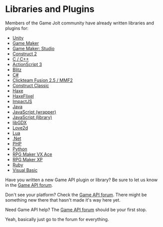 # Libraries and Plugins

Members of the Game Jolt community have already written libraries and plugins for:

* [Unity](http://gamejolt.com/games/unity-api/15887)
* [Game Maker](http://gamejolt.com/games/gamemaker-game-jolt-api/8710)
* [Game Maker: Studio](http://gamejolt.com/games/gamejolt-achievement-api-for-gamemaker-studio/11689)
* [Construct 2](http://gamejolt.com/games/construct-2-api-demo/22058)
* [C / C++](http://gamejolt.com/games/game-jolt-api-c-library/15490)
* [ActionScript 3](http://gamejolt.com/games/actionscript-3-api/8922)
* [Blitz](http://gamejolt.com/games/gamejoltapi-blitzmax/9840)
* [C#](http://gamejolt.com/community/forums/topics/c-api/1285/)
* [Clickteam Fusion 2.5 / MMF2](http://gamejolt.com/games/clickteam-fusion-2-5-mmf2-gamejoltapi/27301)
* [Construct Classic](http://gamejolt.com/community/forums/topics/construct-plugin/242/)
* [Haxe](http://gamejolt.com/community/forums/topics/haxe-gamejolt-api/2076/)
* [HaxeFlixel](http://gamejolt.com/community/forums/topics/haxe-and-haxeflixel-api-integration-updated/2604/)
* [ImpactJS](http://gamejolt.com/community/forums/topics/impactjs-gamejolt-api-integration-plugin/2731/)
* [Java](http://gamejolt.com/community/forums/topics/java-api/239/)
* [JavaScript (wrapper)](http://gamejolt.com/community/forums/topics/javascript-api/5651/)
* [JavaScript (library)](http://gamejolt.com/games/game-jolt-api-js-library/22948)
* [libGDX](http://gamejolt.com/community/forums/topics/game-jolt-api-for-libgdx-experimental/4704/)
* [Love2d](http://gamejolt.com/community/forums/topics/gamejolt-api-for-a-simple-love2d-game/3496)
* [Lua](http://gamejolt.com/community/forums/topics/lua-gamejolt-api/5955/)
* [.Net](http://gamejolt.com/games/joltnet-net-gamejolt-api/23244)
* [PHP](http://gamejolt.com/community/forums/topics/php-api/266/)
* [Python](http://gamejolt.com/community/forums/topics/python-module-for-gjapi/1414/)
* [RPG Maker VX Ace](http://gamejolt.com/games/gamejolt-achievement-api-for-rpg-maker-vx-ace/40546)
* [RPG Maker XP](http://gamejolt.com/games/gamejolt-achievement-api-for-rpg-maker-xp/56053)
* [Ruby](http://gamejolt.com/community/forums/topics/gamejoltapi-for-ruby/9401)
* [Visual Basic](http://gamejolt.com/community/forums/topics/visual-basic-game-jolt-api/2874/)

Have you written a new Game API plugin or library? Be sure to let us know in the
[Game API forum](https://gamejolt.com/f/gj-game-api).

Don't see your platform? Check the [Game API forum](https://gamejolt.com/f/gj-game-api). There might
be something new there that hasn't made it's way here yet.

Need Game API help? The [Game API forum](https://gamejolt.com/f/gj-game-api) should be your first
stop.

Yeah, basically just go to the forum for everything.
